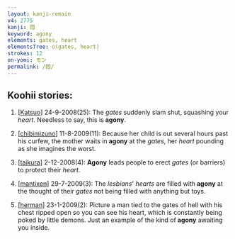 ```yaml
---
layout: kanji-remain
v4: 2775
kanji: 悶
keyword: agony
elements: gates, heart
elementsTree: o(gates, heart)
strokes: 12
on-yomi: モン
permalink: /悶/
---
```


## Koohii stories: 

1) [<a href="http://kanji.koohii.com/profile/Katsuo">Katsuo</a>] 24-9-2008(25): The <em>gates</em> suddenly slam shut, squashing your <em>heart</em>. Needless to say, this is<strong> agony</strong>.

2) [<a href="http://kanji.koohii.com/profile/chibimizuno">chibimizuno</a>] 11-8-2009(11): Because her child is out several hours past his curfew, the mother waits in<strong> agony</strong> at the <em>gates</em>, her <em>heart</em> pounding as she imagines the worst.

3) [<a href="http://kanji.koohii.com/profile/taikura">taikura</a>] 2-12-2008(4): <strong>Agony</strong> leads people to erect <em>gates</em> (or barriers) to protect their <em>heart</em>.

4) [<a href="http://kanji.koohii.com/profile/mantixen">mantixen</a>] 29-7-2009(3): The <em>lesbians</em>&#039; <em>hearts</em> are filled with<strong> agony</strong> at the thought of their <em>gates</em> not being filled with anything but toys.

5) [<a href="http://kanji.koohii.com/profile/herman">herman</a>] 23-1-2009(2): Picture a man tied to the gates of hell with his chest ripped open so you can see his heart, which is constantly being poked by little demons. Just an example of the kind of<strong> agony</strong> awaiting you inside.

